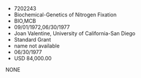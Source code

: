 * 7202243
* Biochemical-Genetics of Nitrogen Fixation
* BIO,MCB
* 09/01/1972,06/30/1977
* Joan Valentine, University of California-San Diego
* Standard Grant
*   name not available
* 06/30/1977
* USD 84,000.00

NONE